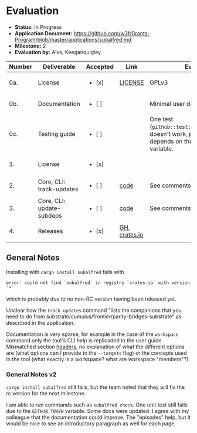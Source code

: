 # Evaluation

- **Status:** In Progress
- **Application Document:** https://github.com/w3f/Grants-Program/blob/master/applications/subalfred.md
- **Milestone:** 2
- **Evaluation by:** Alxs, Keeganquigley

| Number | Deliverable | Accepted | Link | Evaluation Notes |
| ------ | ----------- | -------- | ---- |----------------- |
| 0a. | License | <ul><li>[x] </li></ul> | [LICENSE](https://github.com/hack-ink/subalfred/blob/main/LICENSE) | GPLv3 |
| 0b. | Documentation | <ul><li>[ ] </li></ul> || Minimal user documentation.
| 0c. | Testing guide | <ul><li>[ ] </li></ul> || One test (`github::test::track_update_should_work`) doesn't work, probably because it depends on the `GITHUB_TOKEN` local variable.
| 1. | License | <ul><li>[x] </li></ul> | 
| 2. | Core, CLI: track-updates | <ul><li>[ ] </li></ul> | [code](https://github.com/hack-ink/subalfred/blob/main/bin/subalfred/src/command/track_update.rs) | See comments below
| 3. | Core, CLI: update-subdeps | <ul><li>[ ] </li></ul> | [code](https://github.com/hack-ink/subalfred/blob/main/bin/subalfred/src/command/workspace/update_deps.rs) | See comments below
| 4. | Releases | <ul><li>[x] </li></ul> | [GH](https://github.com/hack-ink/subalfred/releases), [crates.io](https://crates.io/crates/subalfred)

## General Notes

Installing with `cargo install subalfred` fails with

```
error: could not find `subalfred` in registry `crates-io` with version `*`
```
which is probably due to no non-RC version having been released yet.

Unclear how the `track-updates` command "lists the companions that you need to do from substrate/cumulus/frontier/parity-bridges-substrate" as described in the application.

Documentation is very sparse, for example in the case of the `workspace` command only the tool's CLI help is replicaded in the user guide.
Mismatched section [headers](https://subalfred.hack.ink/user/cli/workspace.html#command-workspace-update-1), no explanation of what the different options are (what options can I provide to the `--targets` flag) or the concepts used in the tool (what exactly is a workspace? what are workspace "members"?).

### General Notes v2

`cargo install subalfred` still fails, but the team noted that they will fix the rc version for the next milestone.

I am able to run commands such as `subalfred check`. One unit test still fails due to the `GITHUB_TOKEN` variable. Some docs were updated. I agree with my colleague that the documentation could improve. The "episodes" help, but it would be nice to see an introductory paragraph as well for each page. 
